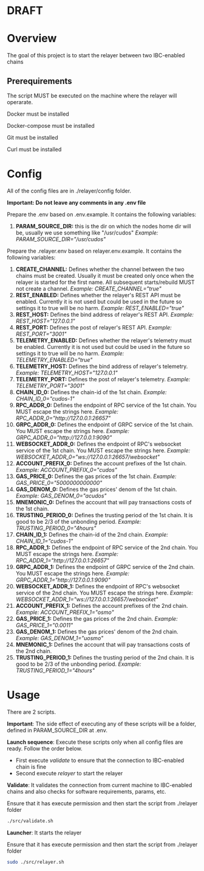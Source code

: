 # DRAFT

# Overview

The goal of this project is to start the relayer between two IBC-enabled chains

## Prerequirements 

The script MUST be executed on the machine where the relayer will operarate.

Docker must be installed

Docker-compose must be installed

Git must be installed

Curl must be installed

# Config

All of the config files are in ./relayer/config folder.

**Important: Do not leave any comments in any .env file**


Prepare the .env based on .env.example. It contains the following variables:
1. **PARAM_SOURCE_DIR:** this is the dir on which the nodes home dir will be, usually we use something like "/usr/cudos" <em>Example: PARAM_SOURCE_DIR="/usr/cudos"</em>


Prepare the .relayer.env based on relayer.env.example. It contains the following variables:

1. **CREATE_CHANNEL:** Defines whether the channel between the two chains must be created. Usually it must be created only once when the relayer is started for the first name. All subsequent starts/rebuild MUST not create a channel. <em>Example: CREATE_CHANNEL="true"</em>
1. **REST_ENABLED:** Defines whether the relayer's REST API must be enabled. Currently it is not used but could be used in the future so settings it to true will be no harm. <em>Example: REST_ENABLED="true"</em>
1. **REST_HOST:** Defines the bind address of relayer's REST API. <em>Example: REST_HOST="127.0.0.1"</em>
1. **REST_PORT:** Defines the post of relayer's REST API. <em>Example: REST_PORT="3001"</em>
1. **TELEMETRY_ENABLED:** Defines whether the relayer's telemetry must be enabled. Currently it is not used but could be used in the future so settings it to true will be no harm. <em>Example: TELEMETRY_ENABLED="true"</em>
1. **TELEMETRY_HOST:** Defines the bind address of relayer's telemetry. <em>Example: TELEMETRY_HOST="127.0.0.1"</em>
1. **TELEMETRY_PORT:** Defines the post of relayer's telemetry. <em>Example: TELEMETRY_PORT="3001"</em>
1. **CHAIN_ID_0:** Defines the chain-id of the 1st chain. <em>Example: CHAIN_ID_0="cudos-1"</em>
1. **RPC_ADDR_0:** Defines the endpoint of RPC service of the 1st chain. You MUST escape the strings here. <em>Example: RPC_ADDR_0="http:\/\/127.0.0.1:26657"</em>
1. **GRPC_ADDR_0:** Defines the endpoint of GRPC service of the 1st chain. You MUST escape the strings here. <em>Example: GRPC_ADDR_0="http:\/\/127.0.0.1:9090"</em>
1. **WEBSOCKET_ADDR_0:** Defines the endpoint of RPC's websocket service of the 1st chain. You MUST escape the strings here. <em>Example: WEBSOCKET_ADDR_0="ws:\/\/127.0.0.1:26657\/websocket"</em>
1. **ACCOUNT_PREFIX_0:** Defines the account prefixes of the 1st chain. <em>Example: ACCOUNT_PREFIX_0="cudos"</em>
1. **GAS_PRICE_0:** Defines the gas prices of the 1st chain. <em>Example: GAS_PRICE_0="5000000000000"</em>
1. **GAS_DENOM_0:** Defines the gas prices' denom of the 1st chain. <em>Example: GAS_DENOM_0="acudos"</em>
1. **MNEMONIC_0:** Defines the account that will pay transactions costs of the 1st chain.
1. **TRUSTING_PERIOD_0:** Defines the trusting period of the 1st chain. It is good to be 2/3 of the unbonding period. <em>Example: TRUSTING_PERIOD_0="4hours"</em>
1. **CHAIN_ID_1:** Defines the chain-id of the 2nd chain. <em>Example: CHAIN_ID_1="cudos-1"</em>
1. **RPC_ADDR_1:** Defines the endpoint of RPC service of the 2nd chain. You MUST escape the strings here. <em>Example: RPC_ADDR_1="http:\/\/127.0.0.1:26657"</em>
1. **GRPC_ADDR_1:** Defines the endpoint of GRPC service of the 2nd chain. You MUST escape the strings here. <em>Example: GRPC_ADDR_1="http:\/\/127.0.0.1:9090"</em>
1. **WEBSOCKET_ADDR_1:** Defines the endpoint of RPC's websocket service of the 2nd chain. You MUST escape the strings here. <em>Example: WEBSOCKET_ADDR_1="ws:\/\/127.0.0.1:26657\/websocket"</em>
1. **ACCOUNT_PREFIX_1:** Defines the account prefixes of the 2nd chain. <em>Example: ACCOUNT_PREFIX_1="osmo"</em>
1. **GAS_PRICE_1:** Defines the gas prices of the 2nd chain. <em>Example: GAS_PRICE_1="0.0011"</em>
1. **GAS_DENOM_1:** Defines the gas prices' denom of the 2nd chain. <em>Example: GAS_DENOM_1="uosmo"</em>
1. **MNEMONIC_1:** Defines the account that will pay transactions costs of the 2nd chain.
1. **TRUSTING_PERIOD_1:** Defines the trusting period of the 2nd chain. It is good to be 2/3 of the unbonding period. <em>Example: TRUSTING_PERIOD_1="4hours"</em>

# Usage

There are 2 scripts.

**Important**: The side effect of executing any of these scripts will be a folder, defined in PARAM_SOURCE_DIR at .env.

**Launch sequence**: Execute these scripts only when all config files are ready. Follow the order below.
- First execute <em>validate</em> to ensure that the connection to IBC-enabled chain is fine
- Second execute <em>relayer</em> to start the relayer


**Validate**: It validates the connection from current machine to IBC-enabled chains and also checks for software requirements, params, etc.

Ensure that it has execute permission and then start the script from ./relayer folder

```bash
./src/validate.sh
```

**Launcher**: It starts the relayer

Ensure that it has execute permission and then start the script from ./relayer folder

```bash
sudo ./src/relayer.sh
```
